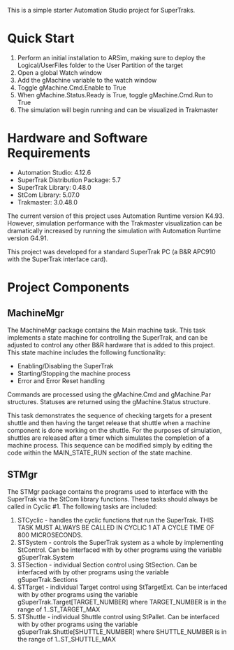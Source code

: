 This is a simple starter Automation Studio project for SuperTraks.

# Quick Start
1. Perform an initial installation to ARSim, making sure to deploy the Logical/UserFiles folder to the User Partition of the target
2. Open a global Watch window
3. Add the gMachine variable to the watch window
4. Toggle gMachine.Cmd.Enable to True
5. When gMachine.Status.Ready is True, toggle gMachine.Cmd.Run to True
6. The simulation will begin running and can be visualized in Trakmaster

# Hardware and Software Requirements
 - Automation Studio: 4.12.6
 - SuperTrak Distribution Package: 5.7
 - SuperTrak Library: 0.48.0
 - StCom Library: 5.07.0
 - Trakmaster: 3.0.48.0

The current version of this project uses Automation Runtime version K4.93. However, simulation performance with the Trakmaster visualization can be dramatically increased by running the simulation with Automation Runtime version G4.91. 

This project was developed for a standard SuperTrak PC (a B&R APC910 with the SuperTrak interface card).

# Project Components
## MachineMgr
The MachineMgr package contains the Main machine task. This task implements a state machine for controlling the SuperTrak, and can be adjusted to control any other B&R hardware that is added to this project. This state machine includes the following functionality:
- Enabling/Disabling the SuperTrak
- Starting/Stopping the machine process
- Error and Error Reset handling

Commands are processed using the gMachine.Cmd and gMachine.Par structures. Statuses are returned using the gMachine.Status structure.

This task demonstrates the sequence of checking targets for a present shuttle and then having the target release that shuttle when a machine component is done working on the shuttle.
For the purposes of simulation, shuttles are released after a timer which simulates the completion of a machine process. This sequence can be modified simply by editing the code within the MAIN_STATE_RUN section of the state machine.

## STMgr
The STMgr package contains the programs used to interface with the SuperTrak via the StCom library functions. These tasks should always be called in Cyclic #1. The following tasks are included:
1. STCyclic - handles the cyclic functions that run the SuperTrak. THIS TASK MUST ALWAYS BE CALLED IN CYCLIC 1 AT A CYCLE TIME OF 800 MICROSECONDS.
2. STSystem - controls the SuperTrak system as a whole by implementing StControl. Can be interfaced with by other programs using the variable gSuperTrak.System
3. STSection - individual Section control using StSection. Can be interfaced with by other programs using the variable gSuperTrak.Sections
4. STTarget - individual Target control using StTargetExt. Can be interfaced with by other programs using the variable gSuperTrak.Target[TARGET_NUMBER] where TARGET_NUMBER is in the range of 1..ST_TARGET_MAX
5. STShuttle - individual Shuttle control using StPallet. Can be interfaced with by other programs using the variable gSuperTrak.Shuttle[SHUTTLE_NUMBER] where SHUTTLE_NUMBER is in the range of 1..ST_SHUTTLE_MAX
